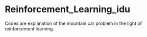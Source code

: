 # Reinforcement_Learning_idu
Codes are explanation of the mountain car problem in the light of reinforcement learning.
